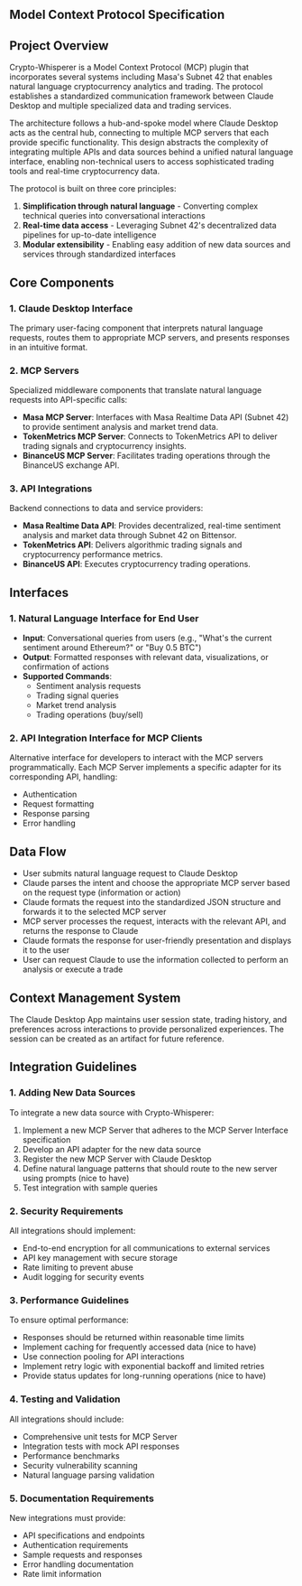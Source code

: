 ## Model Context Protocol Specification

## Project Overview

Crypto-Whisperer is a Model Context Protocol (MCP) plugin that incorporates several systems including
Masa's Subnet 42 that enables natural language cryptocurrency analytics and trading. The protocol 
establishes a standardized communication framework between Claude Desktop and multiple specialized 
data and trading services. 

The architecture follows a hub-and-spoke model where Claude Desktop acts as the central hub, connecting 
to multiple MCP servers that each provide specific functionality. This design abstracts the complexity of 
integrating multiple APIs and data sources behind a unified natural language interface, enabling non-technical 
users to access sophisticated trading tools and real-time cryptocurrency data.

The protocol is built on three core principles:
1. **Simplification through natural language** - Converting complex technical queries into conversational interactions
2. **Real-time data access** - Leveraging Subnet 42's decentralized data pipelines for up-to-date intelligence
3. **Modular extensibility** - Enabling easy addition of new data sources and services through standardized interfaces

## Core Components

### 1. Claude Desktop Interface
The primary user-facing component that interprets natural language requests, routes them to appropriate MCP servers, and presents responses in an intuitive format.

### 2. MCP Servers
Specialized middleware components that translate natural language requests into API-specific calls:
   - **Masa MCP Server**: Interfaces with Masa Realtime Data API (Subnet 42) to provide sentiment analysis and market trend data.
   - **TokenMetrics MCP Server**: Connects to TokenMetrics API to deliver trading signals and cryptocurrency insights.
   - **BinanceUS MCP Server**: Facilitates trading operations through the BinanceUS exchange API.

### 3. API Integrations
Backend connections to data and service providers:
   - **Masa Realtime Data API**: Provides decentralized, real-time sentiment analysis and market data through Subnet 42 on Bittensor.
   - **TokenMetrics API**: Delivers algorithmic trading signals and cryptocurrency performance metrics.
   - **BinanceUS API**: Executes cryptocurrency trading operations.

## Interfaces

### 1. Natural Language Interface for End User
- **Input**: Conversational queries from users (e.g., "What's the current sentiment around Ethereum?" or "Buy 0.5 BTC")
- **Output**: Formatted responses with relevant data, visualizations, or confirmation of actions
- **Supported Commands**:
  - Sentiment analysis requests
  - Trading signal queries
  - Market trend analysis
  - Trading operations (buy/sell)

### 2. API Integration Interface for MCP Clients
Alternative interface for developers to interact with the MCP servers programmatically. 
Each MCP Server implements a specific adapter for its corresponding API, handling:
- Authentication
- Request formatting
- Response parsing
- Error handling

## Data Flow

- User submits natural language request to Claude Desktop
- Claude parses the intent and choose the appropriate MCP server based on the request type (information or action)
- Claude formats the request into the standardized JSON structure and forwards it to the selected MCP server
- MCP server processes the request, interacts with the relevant API, and returns the response to Claude
- Claude formats the response for user-friendly presentation and displays it to the user
- User can request Claude to use the information collected to perform an analysis or execute a trade

## Context Management System
The Claude Desktop App maintains user session state, trading history, and preferences across interactions to 
provide personalized experiences. The session can be created as an artifact for future reference.

## Integration Guidelines

### 1. Adding New Data Sources

To integrate a new data source with Crypto-Whisperer:

1. Implement a new MCP Server that adheres to the MCP Server Interface specification
2. Develop an API adapter for the new data source
3. Register the new MCP Server with Claude Desktop
4. Define natural language patterns that should route to the new server using prompts (nice to have)
5. Test integration with sample queries

### 2. Security Requirements

All integrations should implement:
- End-to-end encryption for all communications to external services
- API key management with secure storage
- Rate limiting to prevent abuse
- Audit logging for security events

### 3. Performance Guidelines

To ensure optimal performance:
- Responses should be returned within reasonable time limits
- Implement caching for frequently accessed data (nice to have)
- Use connection pooling for API interactions
- Implement retry logic with exponential backoff and limited retries
- Provide status updates for long-running operations (nice to have)

### 4. Testing and Validation

All integrations should include:
- Comprehensive unit tests for MCP Server
- Integration tests with mock API responses
- Performance benchmarks
- Security vulnerability scanning
- Natural language parsing validation

### 5. Documentation Requirements

New integrations must provide:
- API specifications and endpoints
- Authentication requirements
- Sample requests and responses
- Error handling documentation
- Rate limit information